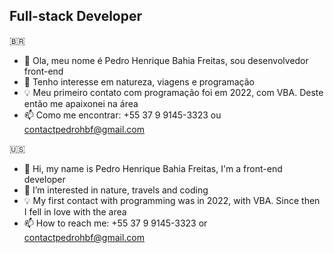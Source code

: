<h2>Full-stack Developer</h2> 

🇧🇷

  + 👋 Ola, meu nome é Pedro Henrique Bahia Freitas, sou desenvolvedor front-end 
  + 👀 Tenho interesse em natureza, viagens e programação
  + 💡 Meu primeiro contato com programação foi em 2022, com VBA. Deste então me apaixonei na área
  + 📫 Como me encontrar: +55 37 9 9145-3323 ou contactpedrohbf@gmail.com 
  
🇺🇸

  + 👋 Hi, my name is Pedro Henrique Bahia Freitas, I'm a front-end developer
  + 👀 I’m interested in nature, travels and coding
  + 💡 My first contact with programming was in 2022, with VBA. Since then I fell in love with the area
  + 📫 How to reach me: +55 37 9 9145-3323 or contactpedrohbf@gmail.com
